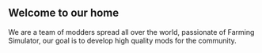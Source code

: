 ## Welcome to our home

We are a team of modders spread all over the world, passionate of Farming Simulator, our goal is to develop high quality mods for the community.
